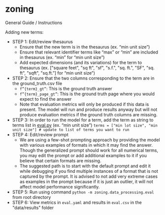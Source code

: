 # zoning

General Guide / Instructions

Adding new terms:
- STEP 1: Edit/review thesaurus
    - Ensure that the new term is in the thesaurus (ex. “min unit size”)
    - Ensure that relevant identifier terms like “max” or “min” are included in thesaurus (ex. “min” for “min unit size”)
    - Add expected dimensions (and its variations) for the term to thesaurus (ex. ["square feet", "sq ft", "sf", "s.f.", "sq. ft.", "SF", "sq. ft", "sqft", "sq.ft.”] for “min unit size”)
- STEP 2: Ensure that the two columns corresponding to the term are in the ground_truth.csv file
    - `f”{term}_gt”`: This is the ground truth answer
    - `f”{term}_page_gt”`: This is the ground truth page where you would expect to find the answer
    - Note that evaluation metrics will only be produced if this data is present. The model will run and produce results anyway but will not produce evaluation metrics if the ground truth columns are missing. 
- STEP 3: In order to run the model for a term, add the term as string to terms list in [eval.py](http://eval.py/) (ex. “min unit size”)
    `terms = ["min lot size", "min unit size"] # update to list of terms you want to run`
- STEP 4: Edit/review prompt
    - We are using a few-shot prompting approach by providing the model with various examples of formats in which it may find the answer. Though the generalized prompt should work for all numerical terms, you may edit the prompt or add additional examples to it if you believe that certain formats are missing.
    - The suggested path is to start with the default prompt and edit it while debugging if you find multiple instances of a format that is not captured by the prompt. It is advised to not add very extreme cases as examples in the prompt because if it is just an outlier, it will not affect model performance significantly.
- STEP 5: Run using command `python -m zoning.data_processing.eval` from root directory
- STEP 6: View metrics in `eval.yaml` and results in `eval.csv` in the "data/results" folder
